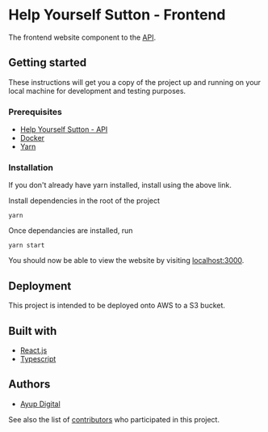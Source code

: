 # Help Yourself Sutton - Frontend

The frontend website component to the [API](https://github.com/LBHounslow/hounslow-connect-api).

## Getting started

These instructions will get you a copy of the project up and running on your local machine for
development and testing purposes.

### Prerequisites

- [Help Yourself Sutton - API](https://github.com/LBHounslow/hounslow-connect-api)
- [Docker](https://www.docker.com)
- [Yarn](https://yarnpkg.com/en/docs/install)

### Installation

If you don't already have yarn installed, install using the above link.

Install dependencies in the root of the project

`yarn`

Once dependancies are installed, run

`yarn start`

You should now be able to view the website by visiting [localhost:3000](http://localhost:3000).

## Deployment

This project is intended to be deployed onto AWS to a S3 bucket.

## Built with

- [React.js](https://https://reactjs.org/)
- [Typescript](http://www.typescriptlang.org/)

## Authors

- [Ayup Digital](https://ayup.agency/)

See also the list of [contributors](https://github.com/LBHounslow/hounslow-connect-frontend/contributors) who
participated in this project.
